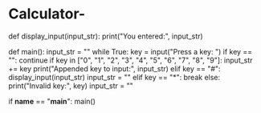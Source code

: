 # Calculator-
def display_input(input_str):
    print("You entered:", input_str)

def main():
    input_str = ""
    while True:
        key = input("Press a key: ")
        if key == "":
            continue
        if key in ["0", "1", "2", "3", "4", "5", "6", "7", "8", "9"]:
            input_str += key
            print("Appended key to input:", input_str)
        elif key == "#":
            display_input(input_str)
            input_str = ""
        elif key == "*":
            break
        else:
            print("Invalid key:", key)
            input_str = ""

if __name__ == "__main__":
    main()
